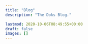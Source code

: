 ```yaml
---
title: "Blog"
description: "The Doks Blog."

lastmod: 2020-10-06T08:49:55+00:00
draft: false
images: []
---
```

